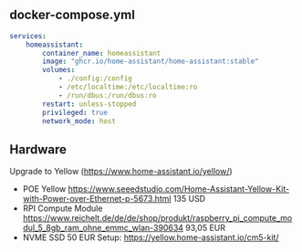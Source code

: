 ## docker-compose.yml
```yml
services:
	homeassistant:
		container_name: homeassistant
		image: "ghcr.io/home-assistant/home-assistant:stable"
		volumes:
			- ./config:/config
			- /etc/localtime:/etc/localtime:ro
			- /run/dbus:/run/dbus:ro
		restart: unless-stopped
		privileged: true
		network_mode: host
```


## Hardware

Upgrade to Yellow (https://www.home-assistant.io/yellow/)
- POE Yellow https://www.seeedstudio.com/Home-Assistant-Yellow-Kit-with-Power-over-Ethernet-p-5673.html 135 USD
- RPI Compute Module https://www.reichelt.de/de/de/shop/produkt/raspberry_pi_compute_modul_5_8gb_ram_ohne_emmc_wlan-390634 93,05 EUR
- NVME SSD 50 EUR
Setup: https://yellow.home-assistant.io/cm5-kit/